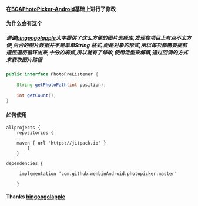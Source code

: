#### 在[BGAPhotoPicker-Android](https://github.com/bingoogolapple/BGAPhotoPicker-Android)基础上进行了修改


#### 为什么会有这个

#####  谢谢[bingoogolapple](https://github.com/bingoogolapple)大牛提供了这么方便的图片选择库,发现在项目上有点不太方便,后台的图片数据并不是单单String 格式,而是对象的形式,所以每次都需要提前遍历遍历循环出来,十分的麻烦,所以就有了修改,使用泛型来解耦,通过回调的方式来获取图片路径
	
```java
public interface PhotoPreListener {

    String getPhotoPath(int position);

    int getCount();
}

```
#### 如何使用
```
allprojects {
	repositories {
	...
	maven { url 'https://jitpack.io' }
		}
	}
```

```
dependencies {

	 implementation 'com.github.wenbinAndroid:photopicker:master'
	 
	}

```




#### Thanks [bingoogolapple](https://github.com/bingoogolapple)
